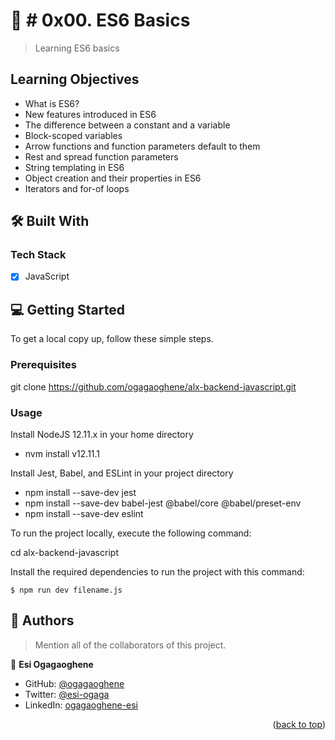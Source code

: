 <a name="readme-top"></a>

<!-- PROJECT DESCRIPTION -->

# 📖 # 0x00. ES6 Basics <a name="about-project"></a>

> Learning ES6 basics 

## Learning Objectives

- What is ES6?
- New features introduced in ES6
- The difference between a constant and a variable
- Block-scoped variables
- Arrow functions and function parameters default to them
- Rest and spread function parameters
- String templating in ES6
- Object creation and their properties in ES6
- Iterators and for-of loops

## 🛠 Built With <a name="built-with"></a>

### Tech Stack <a name="tech-stack"></a>

- [x] JavaScript

<!-- GETTING STARTED -->

## 💻 Getting Started <a name="getting-started"></a>

To get a local copy up, follow these simple steps.

### Prerequisites

git clone https://github.com/ogagaoghene/alx-backend-javascript.git


### Usage

Install NodeJS 12.11.x in your home directory
- nvm install v12.11.1

Install Jest, Babel, and ESLint in your project directory
- npm install --save-dev jest
- npm install --save-dev babel-jest @babel/core @babel/preset-env
- npm install --save-dev eslint

To run the project locally, execute the following command:

cd alx-backend-javascript

Install the required dependencies to run the project with this command:
```
$ npm run dev filename.js
```
<!-- AUTHORS -->

## 👥 Authors <a name="authors"></a>

> Mention all of the collaborators of this project.

👤 **Esi Ogagaoghene**

- GitHub: [@ogagaoghene](https://github.com/ogagaoghene)
- Twitter: [@esi-ogaga](https://twitter.com/esi-ogaga)
- LinkedIn: [ogagaoghene-esi](https://linkedin.com/in/ogagaoghene-esi)

<p align="right">(<a href="#readme-top">back to top</a>)</p>

